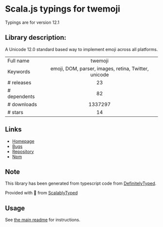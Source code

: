 
# Scala.js typings for twemoji

Typings are for version 12.1

## Library description:
A Unicode 12.0 standard based way to implement emoji across all platforms.

|                    |                 |
| ------------------ | :-------------: |
| Full name          | twemoji |
| Keywords           | emoji, DOM, parser, images, retina, Twitter, unicode |
| # releases         | 23 |
| # dependents       | 82 |
| # downloads        | 1337297 |
| # stars            | 14 |

## Links
- [Homepage](https://github.com/twitter/twemoji)
- [Bugs](https://github.com/twitter/twemoji/issues)
- [Repository](https://github.com/twitter/twemoji)
- [Npm](https://www.npmjs.com/package/twemoji)
    


## Note
This library has been generated from typescript code from [DefinitelyTyped](https://definitelytyped.org).

Provided with :purple_heart: from [ScalablyTyped](https://github.com/oyvindberg/ScalablyTyped)

## Usage
See [the main readme](../../readme.md) for instructions.


